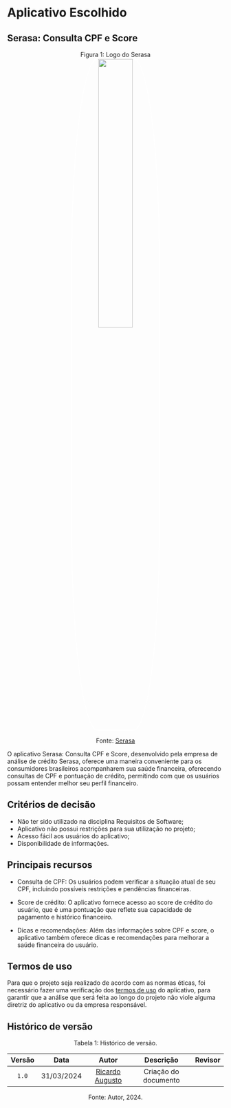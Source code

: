 # Aplicativo Escolhido

## Serasa: Consulta CPF e Score

<p align="center" > <font>Figura 1: Logo do Serasa</font> <br><img style="border: 2px solid white; border-radius: 30%" src="/assets/serasa-logo.png" width = 40%></p>
<p align="center" > <font>Fonte: <a href="https://apps.apple.com/br/app/serasa-consulta-cpf-e-score/id1102452668">Serasa</a></font> <br></p>

O aplicativo Serasa: Consulta CPF e Score, desenvolvido pela empresa de análise de crédito Serasa, oferece uma maneira conveniente para os consumidores brasileiros acompanharem sua saúde financeira, oferecendo consultas de CPF e pontuação de crédito, permitindo com que os usuários possam entender melhor seu perfil financeiro.

## Critérios de decisão

- Não ter sido utilizado na disciplina Requisitos de Software;
- Aplicativo não possui restrições para sua utilização no projeto;
- Acesso fácil aos usuários do aplicativo;
- Disponibilidade de informações.

## Principais recursos

- Consulta de CPF: Os usuários podem verificar a situação atual de seu CPF, incluindo possíveis restrições e pendências financeiras.

- Score de crédito: O aplicativo fornece acesso ao score de crédito do usuário, que é uma pontuação que reflete sua capacidade de pagamento e histórico financeiro.

- Dicas e recomendações: Além das informações sobre CPF e score, o aplicativo também oferece dicas e recomendações para melhorar a saúde financeira do usuário.

## Termos de uso

Para que o projeto seja realizado de acordo com as normas éticas, foi necessário fazer uma verificação dos [termos de uso](termodeuso.md) do aplicativo, para garantir que a análise que será feita ao longo do projeto não viole alguma diretriz do aplicativo ou da empresa responsável.

## Histórico de versão

<div style="text-align: center">
<p> Tabela 1: Histórico de versão.</p>
</div>

| Versão | Data | Autor | Descrição | Revisor
|:-:|:-:|:-:|:-:|:-:|
|`1.0`| 31/03/2024 | [Ricardo Augusto][RicardoGH] | Criação do documento | 
<div style="text-align: center">
<p> Fonte: Autor, 2024.</p>
</div>

[RicardoGH]: https://www.github.com/avmricardo